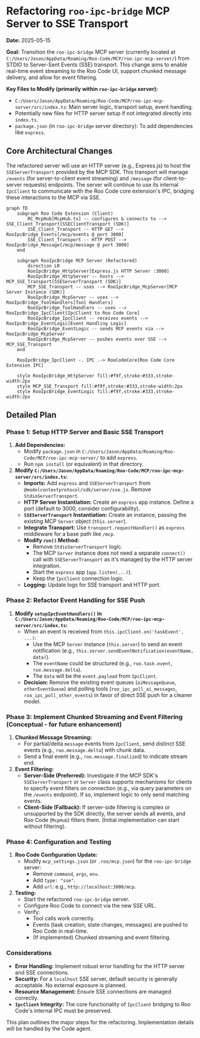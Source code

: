 # Refactoring `roo-ipc-bridge` MCP Server to SSE Transport

**Date:** 2025-05-15

**Goal:** Transition the `roo-ipc-bridge` MCP server (currently located at `C:/Users/Jason/AppData/Roaming/Roo-Code/MCP/roo-ipc-mcp-server/`) from STDIO to Server-Sent Events (SSE) transport. This change aims to enable real-time event streaming to the Roo Code UI, support chunked message delivery, and allow for event filtering.

**Key Files to Modify (primarily within `roo-ipc-bridge` server):**

- `C:/Users/Jason/AppData/Roaming/Roo-Code/MCP/roo-ipc-mcp-server/src/index.ts`: Main server logic, transport setup, event handling.
- Potentially new files for HTTP server setup if not integrated directly into `index.ts`.
- `package.json` (in `roo-ipc-bridge` server directory): To add dependencies like `express`.

## Core Architectural Changes

The refactored server will use an HTTP server (e.g., Express.js) to host the `SSEServerTransport` provided by the MCP SDK. This transport will manage `/events` (for server-to-client event streaming) and `/message` (for client-to-server requests) endpoints. The server will continue to use its internal `IpcClient` to communicate with the Roo Code core extension's IPC, bridging these interactions to the MCP via SSE.

```mermaid
graph TD
    subgraph Roo Code Extension (Client)
        RC_McpHub[McpHub.ts] -- configures & connects to --> SSE_Client_Transport[SSEClientTransport (SDK)]
        SSE_Client_Transport -- HTTP GET --> RooIpcBridge_Events[/mcp/events @ port 3000]
        SSE_Client_Transport -- HTTP POST --> RooIpcBridge_Message[/mcp/message @ port 3000]
    end

    subgraph RooIpcBridge MCP Server (Refactored)
        direction LR
        RooIpcBridge_HttpServer[Express.js HTTP Server :3000]
        RooIpcBridge_HttpServer -- hosts --> MCP_SSE_Transport[SSEServerTransport (SDK)]
        MCP_SSE_Transport -- uses --> RooIpcBridge_McpServer[MCP Server Instance (SDK)]
        RooIpcBridge_McpServer -- uses --> RooIpcBridge_ToolHandlers[Tool Handlers]
        RooIpcBridge_ToolHandlers -- uses --> RooIpcBridge_IpcClient[IpcClient to Roo Code Core]
        RooIpcBridge_IpcClient -- receives events --> RooIpcBridge_EventLogic[Event Handling Logic]
        RooIpcBridge_EventLogic -- sends MCP events via --> RooIpcBridge_McpServer
        RooIpcBridge_McpServer -- pushes events over SSE --> MCP_SSE_Transport
    end

    RooIpcBridge_IpcClient -. IPC .-> RooCodeCore[Roo Code Core Extension IPC]

    style RooIpcBridge_HttpServer fill:#f9f,stroke:#333,stroke-width:2px
    style MCP_SSE_Transport fill:#f9f,stroke:#333,stroke-width:2px
    style RooIpcBridge_EventLogic fill:#f9f,stroke:#333,stroke-width:2px
```

## Detailed Plan

### Phase 1: Setup HTTP Server and Basic SSE Transport

1. **Add Dependencies:**
    - Modify `package.json` in `C:/Users/Jason/AppData/Roaming/Roo-Code/MCP/roo-ipc-mcp-server/` to add `express`.
    - Run `npm install` (or equivalent) in that directory.
2. **Modify `C:/Users/Jason/AppData/Roaming/Roo-Code/MCP/roo-ipc-mcp-server/src/index.ts`:**
    - **Imports:** Add `express` and `SSEServerTransport` from `@modelcontextprotocol/sdk/server/sse.js`. Remove `StdioServerTransport`.
    - **HTTP Server Instantiation:** Create an `express` app instance. Define a port (default to 3000, consider configurability).
    - **`SSEServerTransport` Instantiation:** Create an instance, passing the existing MCP `Server` object (`this.server`).
    - **Integrate Transport:** Use `transport.requestHandler()` as `express` middleware for a base path like `/mcp`.
    - **Modify `run()` Method:**
        - Remove `StdioServerTransport` logic.
        - The MCP `Server` instance does not need a separate `connect()` call with `SSEServerTransport` as it's managed by the HTTP server integration.
        - Start the `express` app (`app.listen(...)`).
        - Keep the `IpcClient` connection logic.
    - **Logging:** Update logs for SSE transport and HTTP port.

### Phase 2: Refactor Event Handling for SSE Push

1. **Modify `setupIpcEventHandlers()` in `C:/Users/Jason/AppData/Roaming/Roo-Code/MCP/roo-ipc-mcp-server/src/index.ts`:**
    - When an event is received from `this.ipcClient.on('taskEvent', ...)`:
        - Use the MCP `Server` instance (`this.server`) to send an event notification (e.g., `this.server.sendEventNotification(eventName, data)`).
        - The `eventName` could be structured (e.g., `roo.task.event`, `roo.message.delta`).
        - The `data` will be the `event.payload` from `IpcClient`.
    - **Decision:** Remove the existing event queues (`aiMessageQueue`, `otherEventQueue`) and polling tools (`roo_ipc_poll_ai_messages`, `roo_ipc_poll_other_events`) in favor of direct SSE push for a cleaner model.

### Phase 3: Implement Chunked Streaming and Event Filtering (Conceptual - for future enhancement)

1. **Chunked Message Streaming:**
    - For partial/delta `message` events from `IpcClient`, send distinct SSE events (e.g., `roo.message.delta`) with chunk data.
    - Send a final event (e.g., `roo.message.finalized`) to indicate stream end.
2. **Event Filtering:**
    - **Server-Side (Preferred):** Investigate if the MCP SDK's `SSEServerTransport` or `Server` class supports mechanisms for clients to specify event filters on connection (e.g., via query parameters on the `/events` endpoint). If so, implement logic to only send matching events.
    - **Client-Side (Fallback):** If server-side filtering is complex or unsupported by the SDK directly, the server sends all events, and Roo Code (`McpHub`) filters them. (Initial implementation can start without filtering).

### Phase 4: Configuration and Testing

1. **Roo Code Configuration Update:**
    - Modify `mcp_settings.json` (or `.roo/mcp.json`) for the `roo-ipc-bridge` server:
        - Remove `command`, `args`, `env`.
        - Add `type: "sse"`.
        - Add `url`: e.g., `http://localhost:3000/mcp`.
2. **Testing:**
    - Start the refactored `roo-ipc-bridge` server.
    - Configure Roo Code to connect via the new SSE URL.
    - Verify:
        - Tool calls work correctly.
        - Events (task creation, state changes, messages) are pushed to Roo Code in real-time.
        - (If implemented) Chunked streaming and event filtering.

### Considerations

- **Error Handling:** Implement robust error handling for the HTTP server and SSE connections.
- **Security:** For a `localhost` SSE server, default security is generally acceptable. No external exposure is planned.
- **Resource Management:** Ensure SSE connections are managed correctly.
- **`IpcClient` Integrity:** The core functionality of `IpcClient` bridging to Roo Code's internal IPC must be preserved.

This plan outlines the major steps for the refactoring. Implementation details will be handled by the Code agent.
